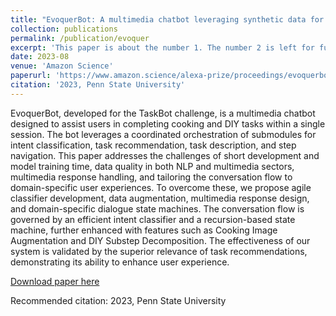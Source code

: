 ```yaml
---
title: "EvoquerBot: A multimedia chatbot leveraging synthetic data for cross-domain assistance"
collection: publications
permalink: /publication/evoquer
excerpt: 'This paper is about the number 1. The number 2 is left for future work.'
date: 2023-08
venue: 'Amazon Science'
paperurl: 'https://www.amazon.science/alexa-prize/proceedings/evoquerbot-a-multimedia-chatbot-leveraging-synthetic-data-for-cross-domain-assistance'
citation: '2023, Penn State University'
---
```

EvoquerBot, developed for the TaskBot challenge, is a multimedia chatbot designed to assist users in completing cooking and DIY tasks within a single session. The bot leverages a coordinated orchestration of submodules for intent classification, task recommendation, task description, and step navigation. This paper addresses the challenges of short development and model training time, data quality in both NLP and multimedia sectors, multimedia response handling, and tailoring the conversation flow to domain-specific user experiences. To overcome these, we propose agile classifier development, data augmentation, multimedia response design, and domain-specific dialogue state machines. The conversation flow is governed by an efficient intent classifier and a recursion-based state machine, further enhanced with features such as Cooking Image Augmentation and DIY Substep Decomposition. The effectiveness of our system is validated by the superior relevance of task recommendations, demonstrating its ability to enhance user experience.

[Download paper here](https://assets.amazon.science/44/81/8020ffa1478f88c168f06835b8f7/evoquerbot-tb2-final-2023.pdf)

Recommended citation: 2023, Penn State University
